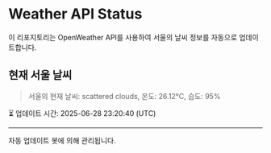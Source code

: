 
# Weather API Status

이 리포지토리는 OpenWeather API를 사용하여 서울의 날씨 정보를 자동으로 업데이트합니다.

## 현재 서울 날씨
> 서울의 현재 날씨: scattered clouds, 온도: 26.12°C, 습도: 95%

⏳ 업데이트 시간: 2025-06-28 23:20:40 (UTC)

---
자동 업데이트 봇에 의해 관리됩니다.
